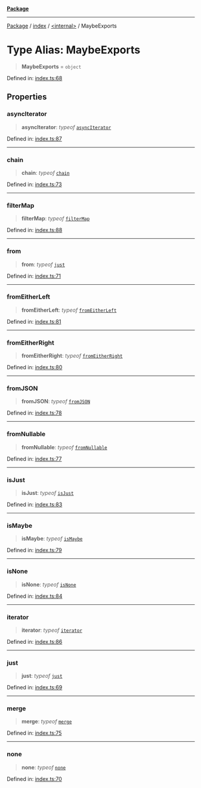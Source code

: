 [**Package**](../../../README.md)

***

[Package](../../../modules.md) / [index](../../README.md) / [\<internal\>](../README.md) / MaybeExports

# Type Alias: MaybeExports

> **MaybeExports** = `object`

Defined in: [index.ts:68](https://github.com/AlexXanderGrib/monads-io/blob/d65e47796764202dffd7314b61c2ea9cedbb26e8/src/index.ts#L68)

## Properties

### asyncIterator

> **asyncIterator**: *typeof* [`asyncIterator`](../../../maybe.exports/functions/asyncIterator.md)

Defined in: [index.ts:87](https://github.com/AlexXanderGrib/monads-io/blob/d65e47796764202dffd7314b61c2ea9cedbb26e8/src/index.ts#L87)

***

### chain

> **chain**: *typeof* [`chain`](../../../maybe.exports/functions/chain.md)

Defined in: [index.ts:73](https://github.com/AlexXanderGrib/monads-io/blob/d65e47796764202dffd7314b61c2ea9cedbb26e8/src/index.ts#L73)

***

### filterMap

> **filterMap**: *typeof* [`filterMap`](../../../maybe.exports/functions/filterMap.md)

Defined in: [index.ts:88](https://github.com/AlexXanderGrib/monads-io/blob/d65e47796764202dffd7314b61c2ea9cedbb26e8/src/index.ts#L88)

***

### from

> **from**: *typeof* [`just`](../../../maybe.exports/functions/just.md)

Defined in: [index.ts:71](https://github.com/AlexXanderGrib/monads-io/blob/d65e47796764202dffd7314b61c2ea9cedbb26e8/src/index.ts#L71)

***

### fromEitherLeft

> **fromEitherLeft**: *typeof* [`fromEitherLeft`](../../../maybe.exports/functions/fromEitherLeft.md)

Defined in: [index.ts:81](https://github.com/AlexXanderGrib/monads-io/blob/d65e47796764202dffd7314b61c2ea9cedbb26e8/src/index.ts#L81)

***

### fromEitherRight

> **fromEitherRight**: *typeof* [`fromEitherRight`](../../../maybe.exports/functions/fromEitherRight.md)

Defined in: [index.ts:80](https://github.com/AlexXanderGrib/monads-io/blob/d65e47796764202dffd7314b61c2ea9cedbb26e8/src/index.ts#L80)

***

### fromJSON

> **fromJSON**: *typeof* [`fromJSON`](../../../maybe.exports/functions/fromJSON.md)

Defined in: [index.ts:78](https://github.com/AlexXanderGrib/monads-io/blob/d65e47796764202dffd7314b61c2ea9cedbb26e8/src/index.ts#L78)

***

### fromNullable

> **fromNullable**: *typeof* [`fromNullable`](../../../maybe.exports/functions/fromNullable.md)

Defined in: [index.ts:77](https://github.com/AlexXanderGrib/monads-io/blob/d65e47796764202dffd7314b61c2ea9cedbb26e8/src/index.ts#L77)

***

### isJust

> **isJust**: *typeof* [`isJust`](../../../maybe.exports/functions/isJust.md)

Defined in: [index.ts:83](https://github.com/AlexXanderGrib/monads-io/blob/d65e47796764202dffd7314b61c2ea9cedbb26e8/src/index.ts#L83)

***

### isMaybe

> **isMaybe**: *typeof* [`isMaybe`](../../../maybe.exports/functions/isMaybe.md)

Defined in: [index.ts:79](https://github.com/AlexXanderGrib/monads-io/blob/d65e47796764202dffd7314b61c2ea9cedbb26e8/src/index.ts#L79)

***

### isNone

> **isNone**: *typeof* [`isNone`](../../../maybe.exports/functions/isNone.md)

Defined in: [index.ts:84](https://github.com/AlexXanderGrib/monads-io/blob/d65e47796764202dffd7314b61c2ea9cedbb26e8/src/index.ts#L84)

***

### iterator

> **iterator**: *typeof* [`iterator`](../../../maybe.exports/functions/iterator.md)

Defined in: [index.ts:86](https://github.com/AlexXanderGrib/monads-io/blob/d65e47796764202dffd7314b61c2ea9cedbb26e8/src/index.ts#L86)

***

### just

> **just**: *typeof* [`just`](../../../maybe.exports/functions/just.md)

Defined in: [index.ts:69](https://github.com/AlexXanderGrib/monads-io/blob/d65e47796764202dffd7314b61c2ea9cedbb26e8/src/index.ts#L69)

***

### merge

> **merge**: *typeof* [`merge`](../../../maybe.exports/functions/merge.md)

Defined in: [index.ts:75](https://github.com/AlexXanderGrib/monads-io/blob/d65e47796764202dffd7314b61c2ea9cedbb26e8/src/index.ts#L75)

***

### none

> **none**: *typeof* [`none`](../../../maybe.exports/functions/none.md)

Defined in: [index.ts:70](https://github.com/AlexXanderGrib/monads-io/blob/d65e47796764202dffd7314b61c2ea9cedbb26e8/src/index.ts#L70)
